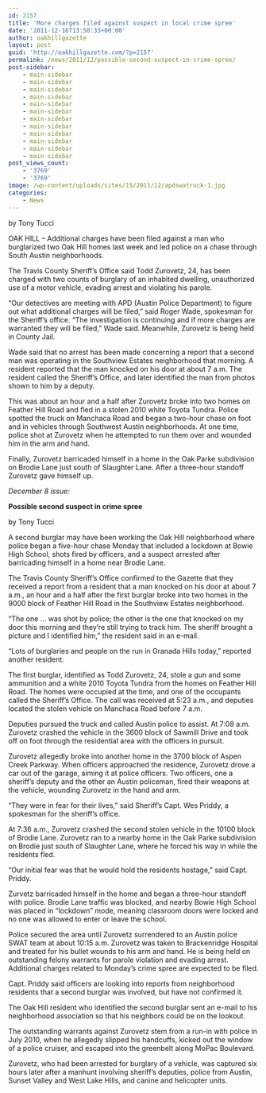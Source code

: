 ```yaml
---
id: 2157
title: 'More charges filed against suspect in local crime spree'
date: '2011-12-16T13:50:33+00:00'
author: oakhillgazette
layout: post
guid: 'http://oakhillgazette.com/?p=2157'
permalink: /news/2011/12/possible-second-suspect-in-crime-spree/
post-sidebar:
    - main-sidebar
    - main-sidebar
    - main-sidebar
    - main-sidebar
    - main-sidebar
    - main-sidebar
    - main-sidebar
    - main-sidebar
    - main-sidebar
    - main-sidebar
    - main-sidebar
    - main-sidebar
post_views_count:
    - '3769'
    - '3769'
image: /wp-content/uploads/sites/15/2011/12/apdswatruck-1.jpg
categories:
    - News
---
```


by Tony Tucci

OAK HILL – Additional charges have been filed against a man who burglarized two Oak Hill homes last week and led police on a chase through South Austin neighborhoods.

The Travis County Sheriff’s Office said Todd Zurovetz, 24, has been charged with two counts of burglary of an inhabited dwelling, unauthorized use of a motor vehicle, evading arrest and violating his parole.

“Our detectives are meeting with APD (Austin Police Department) to figure out what additional charges will be filed,” said Roger Wade, spokesman for the Sheriff’s office. “The investigation is continuing and if more charges are warranted they will be filed,” Wade said. Meanwhile, Zurovetz is being held in County Jail.

Wade said that no arrest has been made concerning a report that a second man was operating in the Southview Estates neighborhood that morning. A resident reported that the man knocked on his door at about 7 a.m. The resident called the Sheriff’s Office, and later identified the man from photos shown to him by a deputy.

This was about an hour and a half after Zurovetz broke into two homes on Feather Hill Road and fled in a stolen 2010 white Toyota Tundra. Police spotted the truck on Manchaca Road and began a two-hour chase on foot and in vehicles through Southwest Austin neighborhoods. At one time, police shot at Zurovetz when he attempted to run them over and wounded him in the arm and hand.

Finally, Zurovetz barricaded himself in a home in the Oak Parke subdivision on Brodie Lane just south of Slaughter Lane. After a three-hour standoff Zurovetz gave himself up.

*December 8 issue:*

**Possible second suspect in crime spree**

by Tony Tucci

A second burglar may have been working the Oak Hill neighborhood where police began a five-hour chase Monday that included a lockdown at Bowie High School, shots fired by officers, and a suspect arrested after barricading himself in a home near Brodie Lane.

The Travis County Sheriff’s Office confirmed to the Gazette that they received a report from a resident that a man knocked on his door at about 7 a.m., an hour and a half after the first burglar broke into two homes in the 9000 block of Feather Hill Road in the Southview Estates neighborhood.

“The one … was shot by police; the other is the one that knocked on my door this morning and they’re still trying to track him. The sheriff brought a picture and I identified him,” the resident said in an e-mail.

“Lots of burglaries and people on the run in Granada Hills today,” reported another resident.

The first burglar, identified as Todd Zurovetz, 24, stole a gun and some ammunition and a white 2010 Toyota Tundra from the homes on Feather Hill Road. The homes were occupied at the time, and one of the occupants called the Sheriff’s Office. The call was received at 5:23 a.m., and deputies located the stolen vehicle on Manchaca Road before 7 a.m.

Deputies pursued the truck and called Austin police to assist. At 7:08 a.m. Zurovetz crashed the vehicle in the 3600 block of Sawmill Drive and took off on foot through the residential area with the officers in pursuit.

Zurovetz allegedly broke into another home in the 3700 block of Aspen Creek Parkway. When officers approached the residence, Zurovetz drove a car out of the garage, aiming it at police officers. Two officers, one a sheriff’s deputy and the other an Austin policeman, fired their weapons at the vehicle, wounding Zurovetz in the hand and arm.

“They were in fear for their lives,” said Sheriff’s Capt. Wes Priddy, a spokesman for the sheriff’s office.

At 7:36 a.m., Zurovetz crashed the second stolen vehicle in the 10100 block of Brodie Lane. Zurovetz ran to a nearby home in the Oak Parke subdivision on Brodie just south of Slaughter Lane, where he forced his way in while the residents fled.

“Our initial fear was that he would hold the residents hostage,” said Capt. Priddy.

Zurvetz barricaded himself in the home and began a three-hour standoff with police. Brodie Lane traffic was blocked, and nearby Bowie High School was placed in “lockdown” mode, meaning classroom doors were locked and no one was allowed to enter or leave the school.

Police secured the area until Zurovetz surrendered to an Austin police SWAT team at about 10:15 a.m. Zurovetz was taken to Brackenridge Hospital and treated for his bullet wounds to his arm and hand. He is being held on outstanding felony warrants for parole violation and evading arrest. Additional charges related to Monday’s crime spree are expected to be filed.

Capt. Priddy said officers are looking into reports from neighborhood residents that a second burglar was involved, but have not confirmed it.

The Oak Hill resident who identified the second burglar sent an e-mail to his neighborhood association so that his neighbors could be on the lookout.

The outstanding warrants against Zurovetz stem from a run-in with police in July 2010, when he allegedly slipped his handcuffs, kicked out the window of a police cruiser, and escaped into the greenbelt along MoPac Boulevard.

Zurovetz, who had been arrested for burglary of a vehicle, was captured six hours later after a manhunt involving sheriff’s deputies, police from Austin, Sunset Valley and West Lake Hills, and canine and helicopter units.